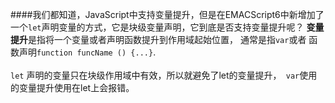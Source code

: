####我们都知道，JavaScript中支持变量提升，但是在EMACScript6中新增加了一个`let`声明变量的方式，它是块级变量声明，它到底是否支持变量提升呢？
**变量提升**是指将一个变量或者声明函数提升到作用域起始位置， 通常是指`var`或者 函数声明`function funcName () {...}`.<br/><br/>
`let` 声明的变量只在块级作用域中有效，所以就避免了let的变量提升，` var`使用的变量提升使用在let上会报错。 
